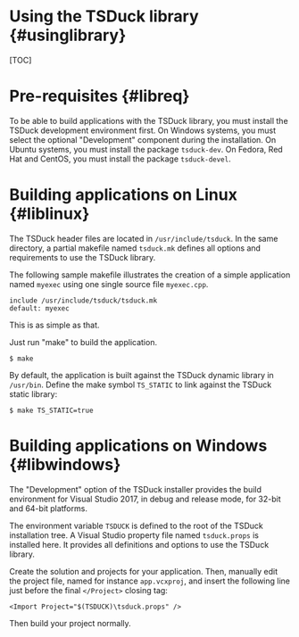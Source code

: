 # Using the TSDuck library   {#usinglibrary}
[TOC]

# Pre-requisites {#libreq}

To be able to build applications with the TSDuck library, you must install the
TSDuck development environment first. On Windows systems, you must select the
optional "Development" component during the installation. On Ubuntu systems,
you must install the package `tsduck-dev`. On Fedora, Red Hat and CentOS, you
must install the package `tsduck-devel`.

# Building applications on Linux  {#liblinux}

The TSDuck header files are located in `/usr/include/tsduck`.
In the same directory, a partial makefile named `tsduck.mk` defines
all options and requirements to use the TSDuck library.

The following sample makefile illustrates the creation of a simple
application named `myexec` using one single source file `myexec.cpp`.
~~~~
include /usr/include/tsduck/tsduck.mk
default: myexec
~~~~
This is as simple as that.

Just run "make" to build the application.
~~~~
$ make
~~~~

By default, the application is built against the TSDuck dynamic
library in `/usr/bin`. Define the make symbol `TS_STATIC` to link against
the TSDuck static library:
~~~~
$ make TS_STATIC=true
~~~~

# Building applications on Windows  {#libwindows}

The "Development" option of the TSDuck installer provides the build
environment for Visual Studio 2017, in debug and release mode, for
32-bit and 64-bit platforms.

The environment variable `TSDUCK` is defined to the root of the
TSDuck installation tree. A Visual Studio property file named
`tsduck.props` is installed here. It provides all definitions
and options to use the TSDuck library.

Create the solution and projects for your application. Then, manually
edit the project file, named for instance `app.vcxproj`, and insert
the following line just before the final `</Project>` closing tag:
~~~~
<Import Project="$(TSDUCK)\tsduck.props" />
~~~~

Then build your project normally.
